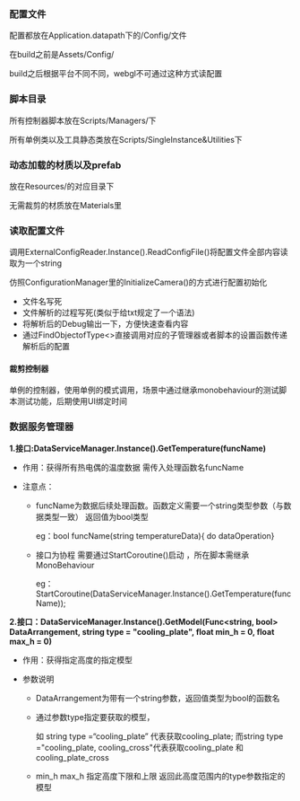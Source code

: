 ### 配置文件

配置都放在Application.datapath下的/Config/文件

在build之前是Assets/Config/

build之后根据平台不同不同，webgl不可通过这种方式读配置

### 脚本目录

所有控制器脚本放在Scripts/Managers/下

所有单例类以及工具静态类放在Scripts/SingleInstance&Utilities下

### 动态加载的材质以及prefab

放在Resources/的对应目录下

无需裁剪的材质放在Materials里

### 读取配置文件

调用ExternalConfigReader.Instance().ReadConfigFile()将配置文件全部内容读取为一个string

仿照ConfigurationManager里的InitializeCamera()的方式进行配置初始化

* 文件名写死
* 文件解析的过程写死(类似于给txt规定了一个语法)
* 将解析后的Debug输出一下，方便快速查看内容
* 通过FindObjectofType<>直接调用对应的子管理器或者脚本的设置函数传递解析后的配置

#### 裁剪控制器

单例的控制器，使用单例的模式调用，场景中通过继承monobehaviour的测试脚本测试功能，后期使用UI绑定时间

### **数据服务管理器**

**1.接口:DataServiceManager.Instance().GetTemperature(funcName)**

- 作用：获得所有热电偶的温度数据 需传入处理函数名funcName

- 注意点：

  - funcName为数据后续处理函数。函数定义需要一个string类型参数（与数据类型一致） 返回值为bool类型   

    eg：bool funcName(string temperatureData){ do dataOperation}

  - 接口为协程 需要通过StartCoroutine()启动  ，所在脚本需继承MonoBehaviour

    eg：StartCoroutine(DataServiceManager.Instance().GetTemperature(funcName));

**2.接口：DataServiceManager.Instance().GetModel(Func<string, bool> DataArrangement, string type = "cooling_plate", float min_h = 0, float max_h = 0)**

- 作用：获得指定高度的指定模型

- 参数说明

  - DataArrangement为带有一个string参数，返回值类型为bool的函数名

  - 通过参数type指定要获取的模型，

     如 string type =“cooling_plate” 代表获取cooling_plate; 而string type ="cooling_plate, cooling_cross"代表获取cooling_plate 和 cooling_plate_cross

  - min_h max_h 指定高度下限和上限 返回此高度范围内的type参数指定的模型